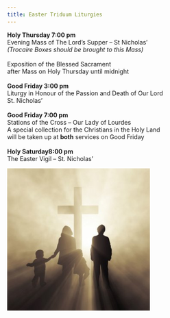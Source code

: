 ```yaml
---
title: Easter Triduum Liturgies
---
```

<article>
    <div class="row">
        <div class="col-md-8">
            <p>
                <b>Holy Thursday 7:00 pm</b>
                <br /> Evening Mass of The Lord’s Supper – St Nicholas’
                <br />
                <i>(Trocaire Boxes should be brought to this Mass)</i>
                <br />
                <br /> Exposition of the Blessed Sacrament
                <br /> after Mass on Holy Thursday until midnight
                <br />
                <br />
                <b>Good Friday 3:00 pm</b>
                <br /> Liturgy in Honour of the Passion and Death of Our Lord
                <br /> St. Nicholas’
                <br />
                <br />
                <b>Good Friday 7:00 pm</b>
                <br /> Stations of the Cross – Our Lady of Lourdes
                <br /> A special collection for the Christians in the Holy Land
                <br /> will be taken up at <b>both</b> services on Good Friday
                <br />
                <br />
                <b>Holy Saturday8:00 pm</b>
                <br /> The Easter Vigil – St. Nicholas’
            </p>
        </div>
        <div class="col-md-4">
            <img src="images/easter-and-family.jpg" alt="Easter" width="333" height="332" />
        </div>
    </div>
</article>
